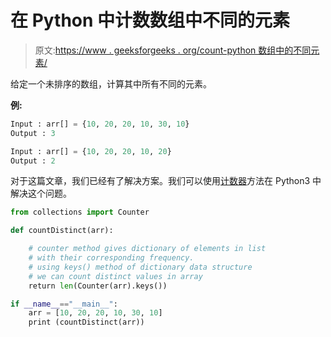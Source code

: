 # 在 Python 中计数数组中不同的元素

> 原文:[https://www . geeksforgeeks . org/count-python 数组中的不同元素/](https://www.geeksforgeeks.org/count-distinct-elements-in-an-array-in-python/)

给定一个未排序的数组，计算其中所有不同的元素。

**例:**

```py
Input : arr[] = {10, 20, 20, 10, 30, 10} 
Output : 3

Input : arr[] = {10, 20, 20, 10, 20}
Output : 2

```

对于这篇文章，我们已经有了解决方案。我们可以使用[计数器](https://www.geeksforgeeks.org/counters-in-python-set-2-accessing-counters/)方法在 Python3 中解决这个问题。

```py
from collections import Counter

def countDistinct(arr):

    # counter method gives dictionary of elements in list
    # with their corresponding frequency.
    # using keys() method of dictionary data structure
    # we can count distinct values in array
    return len(Counter(arr).keys())    

if __name__=="__main__":
    arr = [10, 20, 20, 10, 30, 10]
    print (countDistinct(arr))
```
